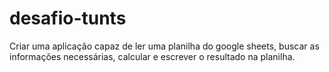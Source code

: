 # desafio-tunts
Criar uma aplicação capaz de ler uma planilha do google sheets, buscar as informações necessárias, calcular e escrever o resultado na planilha.
